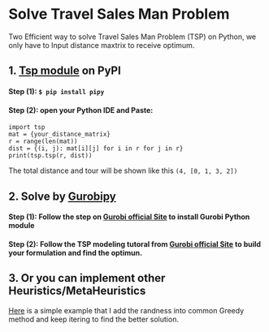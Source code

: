 # Solve Travel Sales Man Problem

Two Efficient way to solve Travel Sales Man Problem (TSP) on Python, we only have to Input distance maxtrix to receive optimum.

## 1. [Tsp module](https://pypi.org/project/tsp/) on PyPI 

  #### Step (1): `$ pip install pipy`
  
  #### Step (2): open your Python IDE and Paste:
  ```
  import tsp
  mat = {your_distance_matrix}
  r = range(len(mat))
  dist = {(i, j): mat[i][j] for i in r for j in r}
  print(tsp.tsp(r, dist))
  ```
  
  The total distance and tour will be shown like this `(4, [0, 1, 3, 2])`

  
## 2. Solve by [Gurobipy](https://www.gurobi.com/documentation/9.0/quickstart_mac/py_python_interface.html)

  #### Step (1): Follow the step on [Gurobi official Site](hhttps://www.gurobi.com/documentation/9.0/quickstart_mac/py_python_interface.html) to install Gurobi Python module
  
  #### Step (2): Follow the TSP modeling tutoral from [Gurobi official Site](https://gurobi.github.io/modeling-examples/traveling_salesman/tsp.html) to build your formulation and find the optimun.

## 3. Or you can implement other Heuristics/MetaHeuristics 
[Here](Solution.py) is a simple example that I add the randness into common Greedy method and keep itering to find the better solution.
